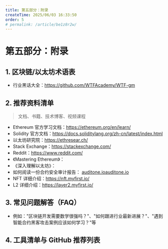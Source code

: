 ```yaml
---
title: 第五部分：附录
createTime: 2025/06/03 16:33:50
order: 5
# permalink: /article/be1z8r2w/
---
```

# 第五部分：附录

## 1. 区块链/以太坊术语表
- 行业黑话大全：https://github.com/WTFAcademy/WTF-gm
## 2. 推荐资料清单
> 文档、书籍、技术博客、视频课程
- Ethereum 官方学习文档：https://ethereum.org/en/learn/
- Solidity 官方文档：https://docs.soliditylang.org/zh-cn/latest/index.html
- 以太坊研究院：https://ethresear.ch/
- Stack Exchange：https://stackexchange.com/
- Reddit：https://www.reddit.com/
- 《Mastering Ethereum》：
- 《深入理解以太坊》：
- 如何阅读一份合约安全审计报告： [auditone.io](https://www.auditone.io/blog-posts/how-to-read-a-smart-contract-audit-report#:~:text=Introduction)[auditone.io](https://www.auditone.io/blog-posts/how-to-read-a-smart-contract-audit-report#:~:text=Scope) 
- NFT 详细介绍：https://nft.myfirst.io/
- L2 详细介绍：https://layer2.myfirst.io/

## 3. 常见问题解答（FAQ）
- 例如："区块链开发需要数学很强吗？"、"如何跟进行业最新进展？"、"遇到智能合约黑客攻击案例应该如何学习？"等

## 4. 工具清单与 GitHub 推荐列表 